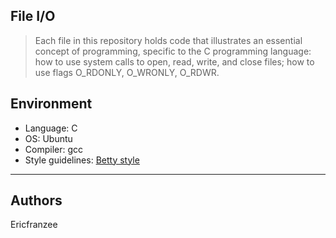 ## File I/O

> Each file in this repository holds code that illustrates an essential concept of programming,
> specific to the C programming language:
> how to use system calls to open, read, write, and close files; how to use flags O_RDONLY, O_WRONLY, O_RDWR.

## Environment

- Language: C
- OS: Ubuntu
- Compiler: gcc
- Style guidelines: [Betty style](https://github.com/mainschool/Betty/wiki)

---

## Authors

Ericfranzee
